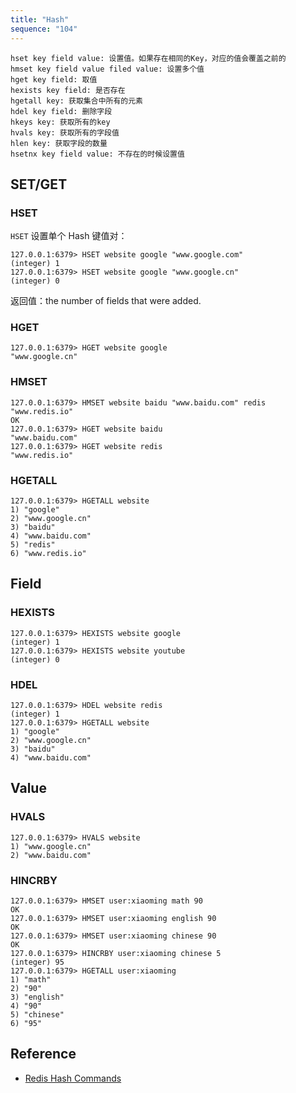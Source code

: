 ```yaml
---
title: "Hash"
sequence: "104"
---
```


```text
hset key field value: 设置值。如果存在相同的Key，对应的值会覆盖之前的
hmset key field value filed value: 设置多个值
hget key field: 取值
hexists key field: 是否存在
hgetall key: 获取集合中所有的元素
hdel key field: 删除字段
hkeys key: 获取所有的key
hvals key: 获取所有的字段值
hlen key: 获取字段的数量
hsetnx key field value: 不存在的时候设置值
```

## SET/GET

### HSET

`HSET` 设置单个 Hash 键值对：

```text
127.0.0.1:6379> HSET website google "www.google.com"
(integer) 1
127.0.0.1:6379> HSET website google "www.google.cn"
(integer) 0
```

返回值：the number of fields that were added.

### HGET

```text
127.0.0.1:6379> HGET website google
"www.google.cn"
```

### HMSET

```text
127.0.0.1:6379> HMSET website baidu "www.baidu.com" redis "www.redis.io"
OK
127.0.0.1:6379> HGET website baidu
"www.baidu.com"
127.0.0.1:6379> HGET website redis
"www.redis.io"
```

### HGETALL

```text
127.0.0.1:6379> HGETALL website
1) "google"
2) "www.google.cn"
3) "baidu"
4) "www.baidu.com"
5) "redis"
6) "www.redis.io"
```

## Field

### HEXISTS

```text
127.0.0.1:6379> HEXISTS website google
(integer) 1
127.0.0.1:6379> HEXISTS website youtube
(integer) 0
```

### HDEL

```text
127.0.0.1:6379> HDEL website redis
(integer) 1
127.0.0.1:6379> HGETALL website
1) "google"
2) "www.google.cn"
3) "baidu"
4) "www.baidu.com"
```

## Value

### HVALS

```text
127.0.0.1:6379> HVALS website
1) "www.google.cn"
2) "www.baidu.com"
```

### HINCRBY

```text
127.0.0.1:6379> HMSET user:xiaoming math 90
OK
127.0.0.1:6379> HMSET user:xiaoming english 90
OK
127.0.0.1:6379> HMSET user:xiaoming chinese 90
OK
127.0.0.1:6379> HINCRBY user:xiaoming chinese 5
(integer) 95
127.0.0.1:6379> HGETALL user:xiaoming
1) "math"
2) "90"
3) "english"
4) "90"
5) "chinese"
6) "95"
```

## Reference

- [Redis Hash Commands](https://redis.io/commands/?group=hash)
